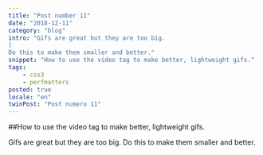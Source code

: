 ```yaml
---
title: "Post number 11"
date: "2018-12-11"
category: "blog"
intro: "Gifs are great but they are too big.
|
Do this to make them smaller and better."
snippet: "How to use the video tag to make better, lightweight gifs."
tags:
    - css3
    - perfmatters
posted: true
locale: "en"
twinPost: "Post numero 11"
---
```


##How to use the video tag to make better, lightweight gifs.

Gifs are great but they are too big. Do this to make them smaller and better.